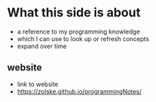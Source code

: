# What this side is about

- a reference to my programming knowledge
- which I can use to look up or refresh concepts
- expand over time

## website

- link to website
- https://zolske.github.io/programmingNotes/
